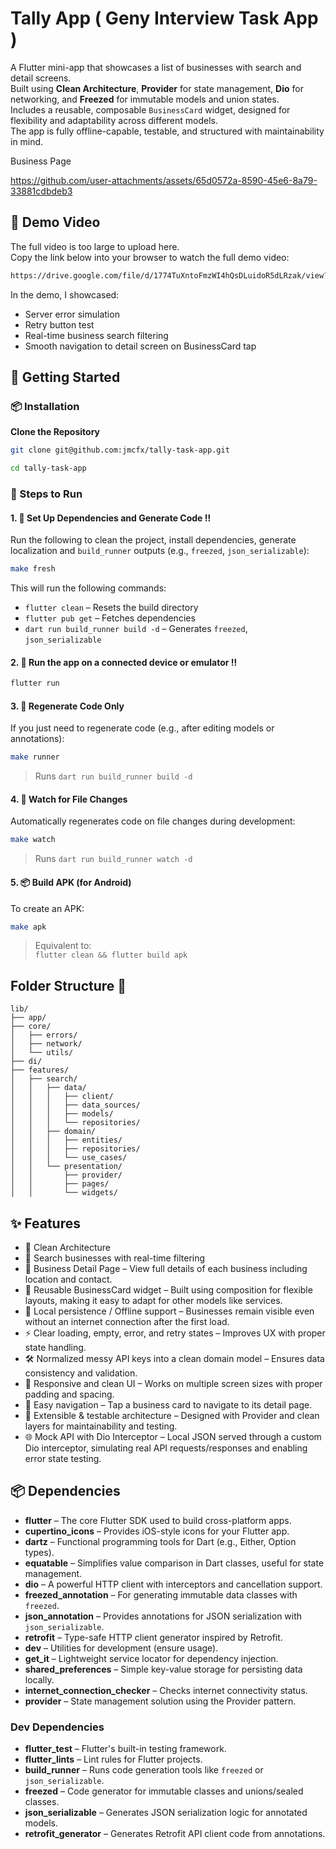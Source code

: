 # Tally App ( Geny Interview Task App )
A Flutter mini-app that showcases a list of businesses with search and detail screens.  
Built using **Clean Architecture**, **Provider** for state management, **Dio** for networking, and **Freezed** for immutable models and union states.  
Includes a reusable, composable `BusinessCard` widget, designed for flexibility and adaptability across different models.  
The app is fully offline-capable, testable, and structured with maintainability in mind.


Business Page



https://github.com/user-attachments/assets/65d0572a-8590-45e6-8a79-33881cdbdeb3




## 📌 Demo Video
 
The full video is too large to upload here.  
Copy the link below into your browser to watch the full demo video:

```bash
https://drive.google.com/file/d/1774TuXntoFmzWI4hQsDLuidoR5dLRzak/view?usp=sharing
```
In the demo, I showcased:

- Server error simulation  
- Retry button test  
- Real-time business search filtering  
- Smooth navigation to detail screen on BusinessCard tap



## 🚀 Getting Started

### 📦 Installation

**Clone the Repository**

```bash
git clone git@github.com:jmcfx/tally-task-app.git

cd tally-task-app
```

### 🚀 Steps to Run




#### 1. 🔧 Set Up Dependencies and Generate Code ‼️

Run the following to clean the project, install dependencies, generate localization and `build_runner` outputs (e.g., `freezed`, `json_serializable`):
```bash
make fresh
``` 
This will run the following commands:


-   `flutter clean` – Resets the build directory
-   `flutter pub get` – Fetches dependencies
-   `dart run build_runner build -d` – Generates `freezed`, `json_serializable`

#### 2. 🚀 Run the app on a connected device or emulator ‼️

```bash
flutter run
```

#### 3. 🔄 Regenerate Code Only

If you just need to regenerate code (e.g., after editing models or annotations):

```bash
make runner
```

> Runs `dart run build_runner build -d`

#### 4. 👀 Watch for File Changes

Automatically regenerates code on file changes during development:
```bash
make watch
```

> Runs `dart run build_runner watch -d`

#### 5. 📦 Build APK (for Android)

To create an APK:
```bash
make apk
``` 

> Equivalent to:  
> `flutter clean && flutter build apk`


## Folder Structure :open_file_folder:

```
lib/
├── app/
├── core/
│   ├── errors/
│   ├── network/
│   └── utils/
├── di/
├── features/
│   ├── search/
│   │   ├── data/
│   │   │   ├── client/
│   │   │   ├── data_sources/
│   │   │   ├── models/
│   │   │   └── repositories/
│   │   ├── domain/
│   │   │   ├── entities/
│   │   │   ├── repositories/
│   │   │   └── use_cases/
│   │   └── presentation/
│   │       ├── provider/
│   │       ├── pages/
│   │       └── widgets/
```

## ✨ Features

- 🧼 Clean Architecture  
- 🔎 Search businesses with real-time filtering  
- 📝 Business Detail Page – View full details of each business including location and contact.  
- 🧩 Reusable BusinessCard widget – Built using composition for flexible layouts, making it easy to adapt for other models like services.  
- 💾 Local persistence / Offline support – Businesses remain visible even without an internet connection after the first load.  
- ⚡ Clear loading, empty, error, and retry states – Improves UX with proper state handling.  
- 🛠 Normalized messy API keys into a clean domain model – Ensures data consistency and validation.  
- 📱 Responsive and clean UI – Works on multiple screen sizes with proper padding and spacing.  
- 🔗 Easy navigation – Tap a business card to navigate to its detail page.  
- 🔄 Extensible & testable architecture – Designed with Provider and clean layers for maintainability and testing.  
- 🌐 Mock API with Dio Interceptor – Local JSON served through a custom Dio interceptor, simulating real API requests/responses and enabling error state testing.  


## 📦 Dependencies

- **flutter** – The core Flutter SDK used to build cross-platform apps.
- **cupertino_icons** – Provides iOS-style icons for your Flutter app.
- **dartz** – Functional programming tools for Dart (e.g., Either, Option types).
- **equatable** – Simplifies value comparison in Dart classes, useful for state management.
- **dio** – A powerful HTTP client with interceptors and cancellation support.
- **freezed_annotation** – For generating immutable data classes with `freezed`.
- **json_annotation** – Provides annotations for JSON serialization with `json_serializable`.
- **retrofit** – Type-safe HTTP client generator inspired by Retrofit.
- **dev** – Utilities for development (ensure usage).
- **get_it** – Lightweight service locator for dependency injection.
- **shared_preferences** – Simple key-value storage for persisting data locally.
- **internet_connection_checker** – Checks internet connectivity status.
- **provider** – State management solution using the Provider pattern.

### Dev Dependencies

- **flutter_test** – Flutter's built-in testing framework.
- **flutter_lints** – Lint rules for Flutter projects.
- **build_runner** – Runs code generation tools like `freezed` or `json_serializable`.
- **freezed** – Code generator for immutable classes and unions/sealed classes.
- **json_serializable** – Generates JSON serialization logic for annotated models.
- **retrofit_generator** – Generates Retrofit API client code from annotations.
